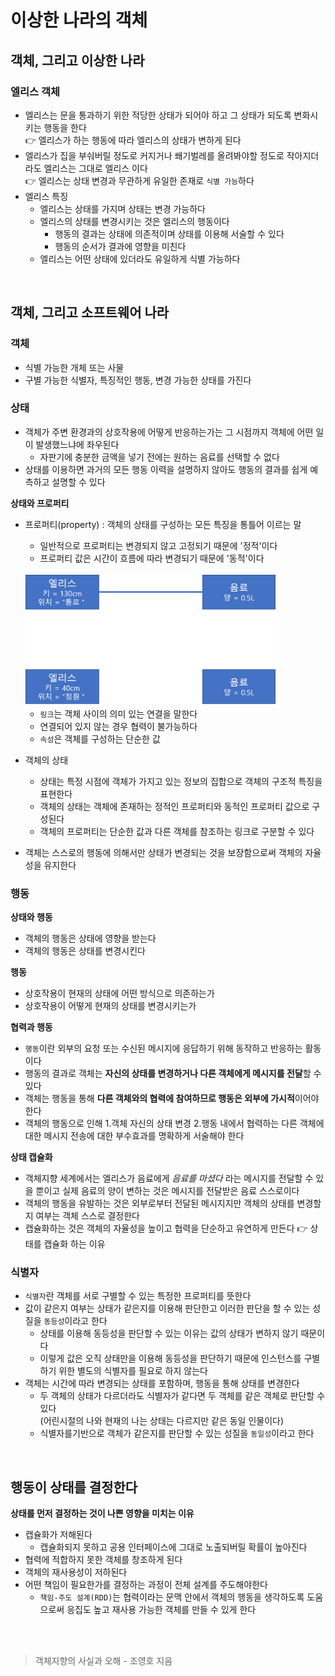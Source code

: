 # 이상한 나라의 객체
## 객체, 그리고 이상한 나라
### 엘리스 객체
* 엘리스는 문을 통과하기 위한 적당한 상태가 되어야 하고 그 상태가 되도록 변화시키는 행동을 한다<br>
    👉 엘리스가 하는 행동에 따라 엘리스의 상태가 변하게 된다
* 엘리스가 집을 부숴버릴 정도로 커지거나 쐐기벌레를 올려봐야할 정도로 작아지더라도 엘리스는 그대로 엘리스 이다<br>
    👉 엘리스는 상태 변경과 무관하게 유일한 존재로 `식별 가능`하다
* 엘리스 특징
    * 엘리스는 상태를 가지며 상태는 변경 가능하다
    * 엘리스의 상태를 변경시키는 것은 엘리스의 행동이다
        * 행동의 결과는 상태에 의존적이며 상태를 이용해 서술할 수 있다
        * 행동의 순서가 결과에 영향을 미친다
    * 엘리스는 어떤 상태에 있더라도 유일하게 식별 가능하다

<br>

## 객체, 그리고 소프트웨어 나라
### 객체
* 식별 가능한 개체 또는 사물
* 구별 가능한 식별자, 특징적인 행동, 변경 가능한 상태를 가진다

### 상태
* 객체가 주변 환경과의 상호작용에 어떻게 반응하는가는 그 시점까지 객체에 어떤 일이 발생했느냐에 좌우된다
    * 자판기에 충분한 금액을 넣기 전에는 원하는 음료를 선택할 수 없다
* 상태를 이용하면 과거의 모든 행동 이력을 설명하지 않아도 행동의 결과를 쉽게 예측하고 설명할 수 있다

**상태와 프로퍼티**
* 프로퍼티(property) : 객체의 상태를 구성하는 모든 특징을 통틀어 이르는 말
    * 일반적으로 프로퍼티는 변경되지 않고 고정되기 때문에 '정적'이다
    * 프로퍼티 값은 시간이 흐름에 따라 변경되기 때문에 '동적'이다
    <br><br>
    <img src="./image/elice_state.png" width="400"/>

    * `링크`는 객체 사이의 의미 있는 연결을 말한다
    * 연결되어 있지 않는 경우 협력이 불가능하다
    * `속성`은 객체를 구성하는 단순한 값

* 객체의 상태
    * 상태는 특정 시점에 객체가 가지고 있는 정보의 집합으로 객체의 구조적 특징을 표현한다
    * 객체의 상태는 객체에 존재하는 정적인 프로퍼티와 동적인 프로퍼티 값으로 구성된다
    * 객체의 프로퍼티는 단순한 값과 다른 객체를 참조하는 링크로 구분할 수 있다
* 객체는 스스로의 행동에 의해서만 상태가 변경되는 것을 보장함으로써 객체의 자율성을 유지한다

### 행동

**상태와 행동**
* 객체의 행동은 상태에 영향을 받는다
* 객체의 행동은 상태를 변경시킨다

**행동**
* 상호작용이 현재의 상태에 어떤 방식으로 의존하는가
* 상호작용이 어떻게 현재의 상태를 변경시키는가

**협력과 행동**
* `행동`이란 외부의 요청 또는 수신된 메시지에 응답하기 위해 동작하고 반응하는 활동이다
* 행동의 결과로 객체는 **자신의 상태를 변경하거나 다른 객체에게 메시지를 전달**할 수 있다
* 객체는 행동을 통해 **다른 객체와의 협력에 참여하므로 행동은 외부에 가시적**이어야 한다
* 객체의 행동으로 인해 1.객체 자신의 상태 변경   2.행동 내에서 협력하는 다른 객체에 대한 메시지 전송에 대한 부수효과를 명확하게 서술해야 한다

**상태 캡슐화**
* 객체지향 세계에서는 엘리스가 음료에게 _음료를 마셨다_ 라는 메시지를 전달할 수 있을 뿐이고 실제 음료의 양이 변하는 것은 메시지를 전달받은 음료 스스로이다
* 객체의 행동을 유발하는 것은 외부로부터 전달된 메시지지만 객체의 상태를 변경할지 여부는 객체 스스로 결정한다
* 캡슐화하는 것은 객체의 자율성을 높이고 협력을 단순하고 유연하게 만든다 👉 상태를 캡슐화 하는 이유

### 식별자

* `식별자`란 객체를 서로 구별할 수 있는 특정한 프로퍼티를 뜻한다
* 값이 같은지 여부는 상태가 같은지를 이용해 판단한고 이러한 판단을 할 수 있는 성질을 `동등성`이라고 한다
    * 상태를 이용해 동등성을 판단할 수 있는 이유는 값의 상태가 변하지 않기 때문이다
    * 이렇게 값은 오직 상태만을 이용해 동등성을 판단하기 때문에 인스턴스를 구별하기 위한 별도의 식별자를 필요로 하지 않는다
* 객체는 시간에 따라 변경되는 상태를 포함하며, 행동을 통해 상태를 변경한다
    * 두 객체의 상태가 다르더라도 식별자가 같다면 두 객체를 같은 객체로 판단할 수 있다<br>
        (어린시절의 나와 현재의 나는 상태는 다르지만 같은 동일 인물이다)
    * 식별자를기반으로 객체가 같은지를 판단할 수 있는 성질을 `동일성`이라고 한다

<br>

## 행동이 상태를 결정한다
**상태를 먼저 결정하는 것이 나쁜 영향을 미치는 이유**
* 캡슐화가 저해된다
    * 캡슐화되지 못하고 공용 인터페이스에 그대로 노출되버릴 확률이 높아진다
* 협력에 적합하지 못한 객체를 창조하게 된다
* 객체의 재사용성이 저하된다
* 어떤 책임이 필요한가를 결정하는 과정이 전체 설계를 주도해야한다
    * `책임-주도 설계(RDD)`는 협력이라는 문맥 안에서 객체의 행동을 생각하도록 도움으로써 응집도 높고 재사용 가능한 객체를 만들 수 있게 한다

<br>
<br>

> 객체지향의 사실과 오해 - 조영호 지음